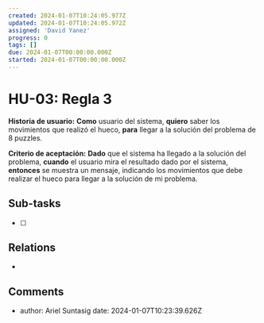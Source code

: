 ```yaml
---
created: 2024-01-07T10:24:05.977Z
updated: 2024-01-07T10:24:05.972Z
assigned: 'David Yanez'
progress: 0
tags: []
due: 2024-01-07T00:00:00.000Z
started: 2024-01-07T00:00:00.000Z
---
```


# HU-03: Regla 3

**Historia de usuario:**    **Como** usuario del sistema, **quiero** saber los movimientos que realizó el hueco, **para** llegar a la solución del problema de 8 puzzles.                  
                                                                                                
**Criterio de aceptación:**  **Dado** que el sistema ha llegado a la solución del problema, **cuando** el usuario mira el resultado dado por el sistema, **entonces** se muestra un mensaje, indicando los movimientos que debe realizar el hueco para llegar a la solución de mi problema.

## Sub-tasks

- [ ] 

## Relations

- [](.md)

## Comments

- author: Ariel Suntasig
  date: 2024-01-07T10:23:39.626Z
  
